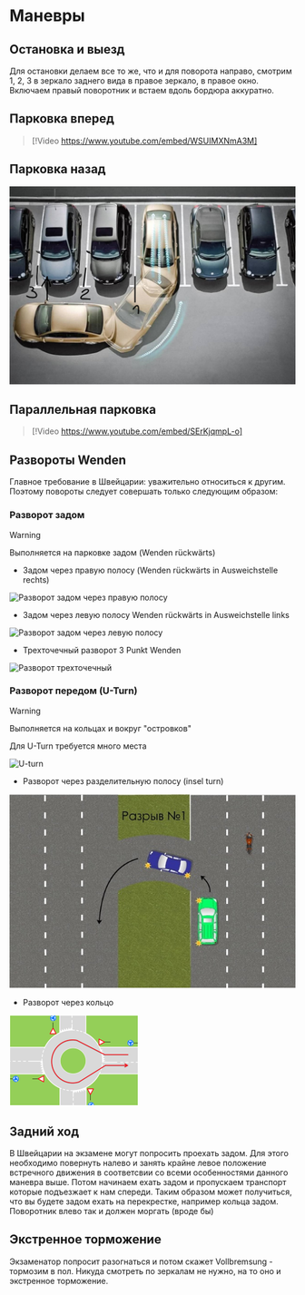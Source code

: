# Маневры
## Остановка и выезд
Для остановки делаем все то же, что и для поворота направо, смотрим 1, 2, 3 в зеркало заднего вида в правое зеркало, в правое окно. Включаем правый поворотник и встаем вдоль бордюра аккуратно.
## Парковка вперед

> [!Video https://www.youtube.com/embed/WSUIMXNmA3M]

## Парковка назад

![Парковка задом](../images/back_park.jpeg)

## Параллельная парковка

> [!Video https://www.youtube.com/embed/SErKjqmpL-o]

## Развороты Wenden
Главное требование в Швейцарии: уважительно относиться к другим. Поэтому повороты следует совершать только следующим образом:

### Разворот задом

> [!WARNING] 
> Выполняется на парковке задом (Wenden rückwärts)

* Задом через правую полосу (Wenden rückwärts in Ausweichstelle rechts)

![Разворот задом через правую полосу](https://upload.wikimedia.org/wikibooks/de/2/26/Autofahren_Man%C3%B6ver_2PWR.png?20101006112324)

* Задом через левую полосу Wenden rückwärts in Ausweichstelle links

![Разворот задом через левую полосу](https://upload.wikimedia.org/wikibooks/de/d/dd/Autofahren_Man%C3%B6ver_2PWL.png?20101006112359)

* Трехточечный разворот 3 Punkt Wenden

![Разворот трехточечный](https://upload.wikimedia.org/wikibooks/de/e/e8/Autofahren_Man%C3%B6ver_3PW.png)

### Разворот передом (U-Turn)

> [!WARNING]
> Выполняется на кольцах и вокруг "островков" 

Для U-Turn требуется много места

![U-turn](https://upload.wikimedia.org/wikibooks/de/thumb/0/0a/Autofahren_Man%C3%B6ver_U-Turn.png/576px-Autofahren_Man%C3%B6ver_U-Turn.png)

* Разворот через разделительную полосу (insel turn)

![Разворот через разделительную полосу](../images/uturn.jpeg)

* Разворот через кольцо

![Разворот через кольцо](../images/ring_turn.png)

## Задний ход

В Швейцарии на экзамене могут попросить проехать задом. Для этого необходимо повернуть налево и занять крайне левое положение встречного движения в соответсвии со всеми особенностями данного маневра выше. Потом начинаем ехать задом и пропускаем транспорт которые подъезжает к нам спереди. Таким образом может получиться, что вы будете задом ехать на перекрестке, например кольца задом. Поворотник влево так и должен моргать (вроде бы)

## Экстренное торможение

Экзаменатор попросит разогнаться и потом скажет Vollbremsung - тормозим в пол. Никуда смотреть по зеркалам не нужно, на то оно и экстренное торможение.
